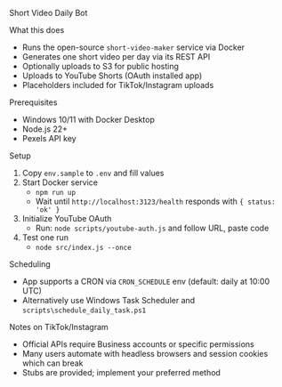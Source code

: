 Short Video Daily Bot

What this does
- Runs the open-source `short-video-maker` service via Docker
- Generates one short video per day via its REST API
- Optionally uploads to S3 for public hosting
- Uploads to YouTube Shorts (OAuth installed app)
- Placeholders included for TikTok/Instagram uploads

Prerequisites
- Windows 10/11 with Docker Desktop
- Node.js 22+
- Pexels API key

Setup
1) Copy `env.sample` to `.env` and fill values
2) Start Docker service
   - `npm run up`
   - Wait until `http://localhost:3123/health` responds with `{ status: 'ok' }`
3) Initialize YouTube OAuth
   - Run: `node scripts/youtube-auth.js` and follow URL, paste code
4) Test one run
   - `node src/index.js --once`

Scheduling
- App supports a CRON via `CRON_SCHEDULE` env (default: daily at 10:00 UTC)
- Alternatively use Windows Task Scheduler and `scripts\schedule_daily_task.ps1`

Notes on TikTok/Instagram
- Official APIs require Business accounts or specific permissions
- Many users automate with headless browsers and session cookies which can break
- Stubs are provided; implement your preferred method




